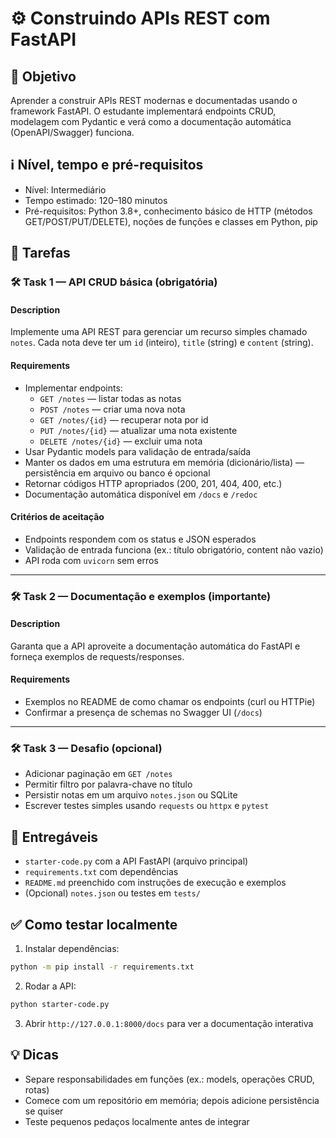 # ⚙️ Construindo APIs REST com FastAPI

## 🎯 Objetivo

Aprender a construir APIs REST modernas e documentadas usando o framework FastAPI. O estudante implementará endpoints CRUD, modelagem com Pydantic e verá como a documentação automática (OpenAPI/Swagger) funciona.

## ℹ️ Nível, tempo e pré-requisitos

- Nível: Intermediário
- Tempo estimado: 120–180 minutos
- Pré-requisitos: Python 3.8+, conhecimento básico de HTTP (métodos GET/POST/PUT/DELETE), noções de funções e classes em Python, pip

## 📝 Tarefas

### 🛠️ Task 1 — API CRUD básica (obrigatória)

#### Description
Implemente uma API REST para gerenciar um recurso simples chamado `notes`. Cada nota deve ter um `id` (inteiro), `title` (string) e `content` (string).

#### Requirements
- Implementar endpoints:
  - `GET /notes` — listar todas as notas
  - `POST /notes` — criar uma nova nota
  - `GET /notes/{id}` — recuperar nota por id
  - `PUT /notes/{id}` — atualizar uma nota existente
  - `DELETE /notes/{id}` — excluir uma nota
- Usar Pydantic models para validação de entrada/saída
- Manter os dados em uma estrutura em memória (dicionário/lista) — persistência em arquivo ou banco é opcional
- Retornar códigos HTTP apropriados (200, 201, 404, 400, etc.)
- Documentação automática disponível em `/docs` e `/redoc`

#### Critérios de aceitação
- Endpoints respondem com os status e JSON esperados
- Validação de entrada funciona (ex.: título obrigatório, content não vazio)
- API roda com `uvicorn` sem erros

---

### 🛠️ Task 2 — Documentação e exemplos (importante)

#### Description
Garanta que a API aproveite a documentação automática do FastAPI e forneça exemplos de requests/responses.

#### Requirements
- Exemplos no README de como chamar os endpoints (curl ou HTTPie)
- Confirmar a presença de schemas no Swagger UI (`/docs`)

---

### 🛠️ Task 3 — Desafio (opcional)

- Adicionar paginação em `GET /notes`
- Permitir filtro por palavra-chave no título
- Persistir notas em um arquivo `notes.json` ou SQLite
- Escrever testes simples usando `requests` ou `httpx` e `pytest`

## 🧾 Entregáveis
- `starter-code.py` com a API FastAPI (arquivo principal)
- `requirements.txt` com dependências
- `README.md` preenchido com instruções de execução e exemplos
- (Opcional) `notes.json` ou testes em `tests/`

## ✅ Como testar localmente

1. Instalar dependências:

```bash
python -m pip install -r requirements.txt
```

2. Rodar a API:

```bash
python starter-code.py
```

3. Abrir `http://127.0.0.1:8000/docs` para ver a documentação interativa

## 💡 Dicas
- Separe responsabilidades em funções (ex.: models, operações CRUD, rotas)
- Comece com um repositório em memória; depois adicione persistência se quiser
- Teste pequenos pedaços localmente antes de integrar

<!-- Fim do README da tarefa -->